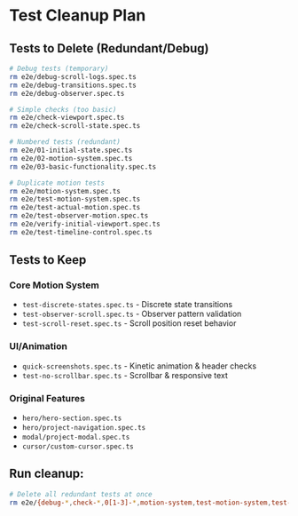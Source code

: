 # Test Cleanup Plan

## Tests to Delete (Redundant/Debug)

```bash
# Debug tests (temporary)
rm e2e/debug-scroll-logs.spec.ts
rm e2e/debug-transitions.spec.ts
rm e2e/debug-observer.spec.ts

# Simple checks (too basic)
rm e2e/check-viewport.spec.ts
rm e2e/check-scroll-state.spec.ts

# Numbered tests (redundant)
rm e2e/01-initial-state.spec.ts
rm e2e/02-motion-system.spec.ts
rm e2e/03-basic-functionality.spec.ts

# Duplicate motion tests
rm e2e/motion-system.spec.ts
rm e2e/test-motion-system.spec.ts
rm e2e/test-actual-motion.spec.ts
rm e2e/test-observer-motion.spec.ts
rm e2e/verify-initial-viewport.spec.ts
rm e2e/test-timeline-control.spec.ts
```

## Tests to Keep

### Core Motion System
- `test-discrete-states.spec.ts` - Discrete state transitions
- `test-observer-scroll.spec.ts` - Observer pattern validation
- `test-scroll-reset.spec.ts` - Scroll position reset behavior

### UI/Animation
- `quick-screenshots.spec.ts` - Kinetic animation & header checks
- `test-no-scrollbar.spec.ts` - Scrollbar & responsive text

### Original Features
- `hero/hero-section.spec.ts`
- `hero/project-navigation.spec.ts`
- `modal/project-modal.spec.ts`
- `cursor/custom-cursor.spec.ts`

## Run cleanup:
```bash
# Delete all redundant tests at once
rm e2e/{debug-*,check-*,0[1-3]-*,motion-system,test-motion-system,test-actual-motion,test-observer-motion,verify-initial-viewport,test-timeline-control}.spec.ts
```